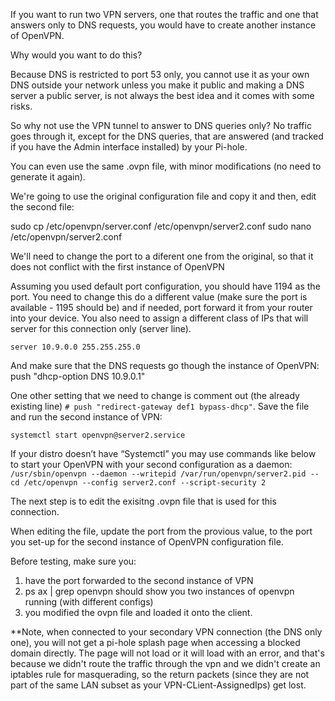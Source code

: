 If you want to run two VPN servers, one that routes the traffic and one that answers only to DNS requests, you would have to create another instance of OpenVPN.

Why would you want to do this?

Because DNS is restricted to port 53 only, you cannot use it as your own DNS outside your network unless you make it public and making a DNS server a public server, is not always the best idea and it comes with some risks.

So why not use the VPN tunnel to answer to DNS queries only? No traffic goes through it, except for the DNS queries, that are answered (and tracked if you have the Admin interface installed) by your Pi-hole.

You can even use the same .ovpn file, with minor modifications (no need to generate it again).

We're going to use the original configuration file and copy it and then, edit the second file:

sudo cp /etc/openvpn/server.conf /etc/openvpn/server2.conf sudo nano /etc/openvpn/server2.conf

We'll need to change the port to a diferent one from the original, so that it does not conflict with the first instance of OpenVPN

Assuming you used default port configuration, you should have 1194 as the port. You need to change this do a different value (make sure the port is available - 1195 should be) and if needed, port forward it from your router into your device. You also need to assign a different class of IPs that will server for this connection only (server line).

`server 10.9.0.0 255.255.255.0` 

And make sure that the DNS requests go though the instance of OpenVPN: push "dhcp-option DNS 10.9.0.1"

One other setting that we need to change is comment out (the already existing line) `# push "redirect-gateway def1 bypass-dhcp"`.
Save the file and run the second instance of VPN:

`systemctl start openvpn@server2.service`

If your distro doesn’t have “Systemctl” you may use commands like below to start your OpenVPN with your second configuration as a daemon: 
`/usr/sbin/openvpn --daemon --writepid /var/run/openvpn/server2.pid --cd /etc/openvpn --config server2.conf --script-security 2`

The next step is to edit the exisitng .ovpn file that is used for this connection.

When editing the file, update the port from the provious value, to the port you set-up for the second instance of OpenVPN configuration file.

Before testing, make sure you:

1. have the port forwarded to the second instance of VPN
2. ps ax | grep openvpn should show you two instances of openvpn running (with different configs)
3. you modified the ovpn file and loaded it onto the client.

**Note, when connected to your secondary VPN connection (the DNS only one), you will not get a pi-hole splash page when accessing a blocked domain directly. The page will not load or it will load with an error, and that's because we didn't route the traffic through the vpn and we didn't create an iptables rule for masquerading, so the return packets (since they are not part of the same LAN subset as your VPN-CLient-AssignedIps) get lost.
